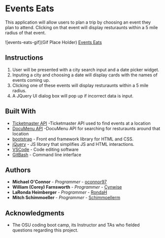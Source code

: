 # Events Eats

This application will allow users to plan a trip by choosing an event they plan to attend. Clicking on that event will display resturaunts within a 5 mile radius of that event.

![events-eats-gif](Gif Place Holder)
[Events Eats](https://schimmoellerm.github.io/events-eats/)
## Instructions

1. User will be presented with a city search input and a date picker widget.
2. Inputing a city and choosing a date will display cards with the names of events coming up.
3. Clicking one of these events will display resturaunts within a 5 mile radius. 
5. A JQuery UI dialog box will pop up if incorrect data is input.

## Built With

* [Ticketmaster API](https://developer.ticketmaster.com/products-and-docs/apis/getting-started/) -Ticketmaster API used to find events at a location
* [DocuMenu API](https://documenu.com/dashboard) -DocuMenu API for searching for resturaunts around that location
* [bootstrap](https://getbootstrap.com/) - Front end framework library for HTML and CSS.
* [jQuery](https://jquery.com/) - JS library that simplifies JS and HTML interactions.
* [VSCode](https://code.visualstudio.com/) - Code editing software
* [GitBash](https://gitforwindows.org/) - Command line interface


## Authors

* **Michael O'Connor** - *Programmer* - [oconnor97](https://github.com/oconnor97)
* **William (Corey) Farnsworth** - *Programmer* - [Cynwise](https://github.com/Cynwise)
* **LaRonda Heimberger** - *Programmer* - [RondaH](https://github.com/RondaH)
* **Mitch Schimmoeller** - *Programmer* - [Schimmoellerm](https://github.com/Schimmoellerm)

## Acknowledgments

* The OSU coding boot camp, its Instructor and TAs who fielded questions regarding this project.